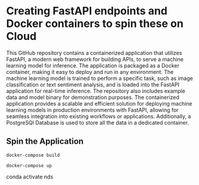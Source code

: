 
# Creating FastAPI endpoints and Docker containers to spin these on Cloud

This GitHub repository contains a containerized application that utilizes FastAPI, a modern web framework for building APIs, to serve a machine learning model for inference. The application is packaged as a Docker container, making it easy to deploy and run in any environment. The machine learning model is trained to perform a specific task, such as image classification or text sentiment analysis, and is loaded into the FastAPI application for real-time inference. The repository also includes example data and model binary for demonstration purposes. The containerized application provides a scalable and efficient solution for deploying machine learning models in production environments with FastAPI, allowing for seamless integration into existing workflows or applications. Additionally, a PostgreSQl Database is used to store all the data in a dedicated container.

## Spin the Application

```
docker-compose build

docker-compose up
```

conda activate nds